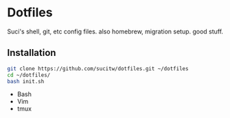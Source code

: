 # Dotfiles
 Suci's shell, git, etc config files. also homebrew, migration setup. good stuff.

## Installation

``` bash
git clone https://github.com/sucitw/dotfiles.git ~/dotfiles
cd ~/dotfiles/
bash init.sh

``` 


* Bash
* Vim
* tmux
